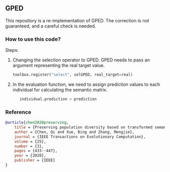 ## GPED

This repository is a re-implementation of GPED. The correction is not guaranteed, and a careful check is needed.

### How to use this code?

Steps:

1. Changing the selection operator to GPED. GPED needs to pass an argument representing the real target value.
    ```python
   toolbox.register("select", selGPED, real_target=real)
    ```
2. In the evaluation function, we need to assign prediction values to each individual for calculating the semantic
   matrix.
    ```python
       individual.prediction = prediction
    ```

### Reference

```bibtex
@article{chen2020preserving,
    title = {Preserving population diversity based on transformed semantics in genetic programming for symbolic regression},
    author = {Chen, Qi and Xue, Bing and Zhang, Mengjie},
    journal = {IEEE Transactions on Evolutionary Computation},
    volume = {25},
    number = {3},
    pages = {433--447},
    year = {2020},
    publisher = {IEEE}
}
```